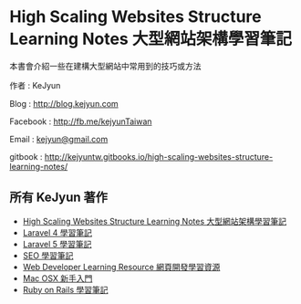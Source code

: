 # High Scaling Websites Structure Learning Notes 大型網站架構學習筆記

本書會介紹一些在建構大型網站中常用到的技巧或方法

作者 : KeJyun

Blog : http://blog.kejyun.com

Facebook : http://fb.me/kejyunTaiwan

Email : kejyun@gmail.com

gitbook : http://kejyuntw.gitbooks.io/high-scaling-websites-structure-learning-notes/


## 所有 KeJyun 著作
* [High Scaling Websites Structure Learning Notes 大型網站架構學習筆記](http://kejyuntw.gitbooks.io/high-scaling-websites-structure-learning-notes/)
* [Laravel 4 學習筆記](http://kejyuntw.gitbooks.io/laravel-4-learning-notes/)
* [Laravel 5 學習筆記](http://kejyuntw.gitbooks.io/laravel-5-learning-notes/)
* [SEO 學習筆記](http://kejyuntw.gitbooks.io/seo-learning-notes/)
* [Web Developer Learning Resource 網頁開發學習資源](http://kejyuntw.gitbooks.io/web-developer-learning-resource/)
* [Mac OSX 新手入門](http://kejyuntw.gitbooks.io/mac-osx-for-newbie/)
* [Ruby on Rails 學習筆記](http://kejyuntw.gitbooks.io/ruby-on-rails-learning-note/)